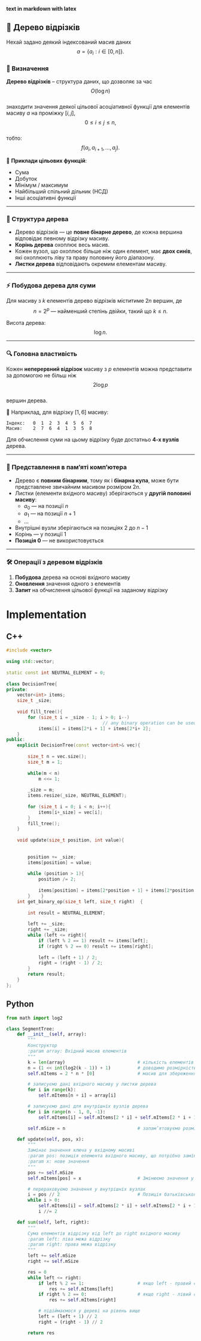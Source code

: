 __text in markdown with latex__

## 🌲 Дерево відрізків

Нехай задано деякий індексований масив даних  
$$
a = \{a_i : i \in [0, n]\}.
$$

### 📌 Визначення

**Дерево відрізків** – структура даних, що дозволяє за час  
$$
O(\log n)
$$  
знаходити значення деякої цільової асоціативної функції для елементів масиву $a$ на проміжку $[i, j]$,  
$$
0 \le i \le j \le n,
$$  
тобто:
$$
f(a_i, a_{i+1}, \dots, a_j).
$$

📎 **Приклади цільових функцій**:
- Сума
- Добуток
- Мінімум / максимум
- Найбільший спільний дільник (НСД)
- Інші асоціативні функції

---

### 🌳 Структура дерева

- Дерево відрізків — це **повне бінарне дерево**, де кожна вершина відповідає певному відрізку масиву.
- **Корінь дерева** охоплює весь масив.
- Кожен вузол, що охоплює більше ніж один елемент, має **двох синів**, які охоплюють ліву та праву половину його діапазону.
- **Листки дерева** відповідають окремим елементам масиву.

---

### ⚡ Побудова дерева для суми

Для масиву з $k$ елементів дерево відрізків міститиме $2n$ вершин, де  
$$
n = 2^p \text{ — найменший степінь двійки, такий що } k \le n.
$$

Висота дерева:
$$
\log n.
$$

---

### 🔍 Головна властивість

Кожен **неперервний відрізок** масиву з $p$ елементів можна представити за допомогою не більш ніж  
$$
2 \log p
$$  
вершин дерева.

📌 Наприклад, для відрізку $[1, 6]$ масиву:
```
Індекс:   0  1  2  3  4  5  6  7  
Масив:    2  7  6  4  1  3  5  8
```
Для обчислення суми на цьому відрізку буде достатньо **4-х вузлів** дерева.

---

### 💾 Представлення в пам’яті комп’ютера

- Дерево є **повним бінарним**, тому як і **бінарна купа**, може бути представлене звичайним масивом розміром $2n$.
- Листки (елементи вхідного масиву) зберігаються у **другій половині масиву**:
  - $a_0$ — на позиції $n$
  - $a_1$ — на позиції $n+1$
  - ...
- Внутрішні вузли зберігаються на позиціях $2$ до $n-1$
- Корінь — у позиції $1$
- **Позиція $0$** — не використовується

---

### 🛠️ Операції з деревом відрізків

1. **Побудова** дерева на основі вхідного масиву
2. **Оновлення** значення одного з елементів
3. **Запит** на обчислення цільової функції на заданому відрізку



# Implementation

## C++
```c++
#include <vector>  
  
using std::vector;  
  
static const int NEUTRAL_ELEMENT = 0;  
  
class DecisionTree{  
private:  
    vector<int> items;  
    size_t _size;  
  
    void fill_tree(){  
        for (size_t i = _size - 1; i > 0; i--)  
                                    // any binary operation can be used  
            items[i] = items[2*i + 1] + items[2*i+ 2];  
    }  
public:  
    explicit DecisionTree(const vector<int>& vec){  
  
        size_t n = vec.size();  
        size_t m = 1;  
  
        while(m < n)  
            m <<= 1;  
  
        _size = m;  
        items.resize(_size, NEUTRAL_ELEMENT);  
  
        for (size_t i = 0; i < n; i++){  
            items[i+_size] = vec[i];  
        }  
        fill_tree();  
    }  
  
    void update(size_t position, int value){  
  
  
        position += _size;  
        items[position] = value;  
  
        while (position > 1){  
            position /= 2;  
  
            items[position] = items[2*position + 1] + items[2*position + 2];  
        }    }  
    int get_binary_op(size_t left, size_t right)  {  
  
        int result = NEUTRAL_ELEMENT;  
  
        left += _size;  
        right += _size;  
        while (left <= right){  
            if (left % 2 == 1) result += items[left];  
            if (right % 2 == 0) result += items[right];  
  
            left = (left + 1) / 2;  
            right = (right - 1) / 2;  
        }  
        return result;  
    }  
};


```


## Python

``` python
from math import log2

class SegmentTree:
    def __init__(self, array):
        """
        Конструктор
        :param array: Вхідний масив елементів
        """
        k = len(array)                           # кількість елементів у масиві даних
        n = (1 << int(log2(k - 1)) + 1)          # доводимо розмірність масиву до степені 2
        self.mItems = 2 * n * [0]                # масив для збереження вузлів дерева

        # записуємо дані вхідного масиву у листки дерева
        for i in range(k):
            self.mItems[n + i] = array[i]

        # записуємо дані для внутрішніх вузлів дерева
        for i in range(n - 1, 0, -1):
            self.mItems[i] = self.mItems[2 * i] + self.mItems[2 * i + 1]

        self.mSize = n                           # запам’ятовуємо розмірність масиву

    def update(self, pos, x):
        """
        Замінає значення ключа у вхідному масиві
        :param pos: позиція елемента вхідного масиву, що потрібно замінити
        :param x: нове значення
        """
        pos += self.mSize
        self.mItems[pos] = x                     # Змінюємо значення у листі

        # перераховуємо значення у внутрішніх вузлах
        i = pos // 2                             # Позиція батьківського вузла
        while i > 0:
            self.mItems[i] = self.mItems[2 * i] + self.mItems[2 * i + 1]
            i //= 2

    def sum(self, left, right):
        """
        Сума елементів відрізку від left до right вхідного масиву
        :param left: ліва межа відрізку
        :param right: права межа відрізку
        """
        left += self.mSize
        right += self.mSize

        res = 0
        while left <= right:
            if left % 2 == 1:                    # якщо left - правий син свого батька
                res += self.mItems[left]
            if right % 2 == 0:                   # якщо right - лівий син свого батька
                res += self.mItems[right]

            # підіймаємося у дереві на рівень вище
            left = (left + 1) // 2
            right = (right - 1) // 2

        return res

```